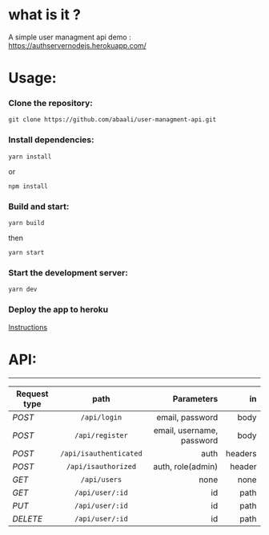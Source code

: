 # what is it ?

A simple user managment api
demo : https://authservernodejs.herokuapp.com/

# Usage:

### Clone the repository:

```
git clone https://github.com/abaali/user-managment-api.git
```

### Install dependencies:

```
yarn install
```

or

```
npm install
```

### Build and start:

```
yarn build
```

then

```
yarn start
```

### Start the development server:

```
yarn dev
```

### Deploy the app to heroku

[Instructions](https://devcenter.heroku.com/articles/deploying-nodejs)

# API:

---

| Request type |          path          |                Parameters |      in |
| ------------ | :--------------------: | ------------------------: | ------: |
| _POST_       |      `/api/login`      |           email, password |    body |
| _POST_       |    `/api/register`     | email, username, password |    body |
| _POST_       | `/api/isauthenticated` |                      auth | headers |
| _POST_       |  `/api/isauthorized`   |         auth, role(admin) |  header |
| _GET_        |      `/api/users`      |                      none |    none |
| _GET_        |    `/api/user/:id`     |                        id |    path |
| _PUT_        |    `/api/user/:id`     |                        id |    path |
| _DELETE_     |    `/api/user/:id`     |                        id |    path |
